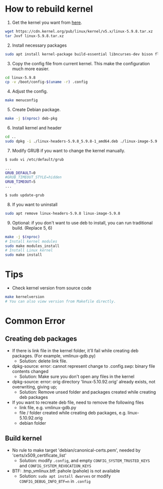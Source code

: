 # How to rebuild kernel

1. Get the kernel you want from [here](https://cdn.kernel.org/pub/linux/kernel/).

```bash
wget https://cdn.kernel.org/pub/linux/kernel/v5.x/linux-5.9.8.tar.xz
tar Jxvf linux-5.9.8.tar.xz
```

2. Install necessary packages

```bash
sudo apt install kernel-package build-essential libncurses-dev bison flex libssl-dev libelf-dev dwarves
```

3. Copy the config file from current kernel. This make the configuration much more easier.

```bash
cd linux-5.9.8
cp -v /boot/config-$(uname -r) .config
```

4. Adjust the config.

```bash
make menuconfig
```

5. Create Debian package.

```bash
make -j $(nproc) deb-pkg
```

6. Install kernel and header

```bash
cd ..
sudo dpkg -i ./linux-headers-5.9.8_5.9.8-1_amd64.deb ./linux-image-5.9.8_5.9.8-1_amd64.deb
```

7. Modify GRUB if you want to change the kernel manually.

```bash
$ sudo vi /etc/default/grub

...
GRUB_DEFAULT=0
#GRUB_TIMEOUT_STYLE=hidden
GRUB_TIMEOUT=5
...

$ sudo update-grub
```

8. If you want to uninstall

```bash
sudo apt remove linux-headers-5.9.8 linux-image-5.9.8
```

9. Optional: if you don't want to use deb to install, you can run traditional build. (Replace 5, 6)

```bash
make -j $(nproc)
# Install kernel modules
sudo make modules_install
# Install Linux kernel 
sudo make install
```

# Tips
* Check kernel version from source code

```bash
make kernelversion
# You can also view version from Makefile directly.
```

# Common Error
## Creating deb packages
* If there is link file in the kernel folder, it'll fail while creating deb packages. (For example, vmlinux-gdb.py)
  - Solution: delete link file.
* dpkg-source: error: cannot represent change to .config.swp: binary file contents changed
  - Solution: Make sure you don't open any files in the kernel
* dpkg-source: error: orig directory 'linux-5.10.92.orig' already exists, not overwriting, giving up;
  - Solution: Remove unsed folder and packages created while creating deb packages
* If you want to recreate deb file, need to remove the following files
  - link file, e.g. vmlinux-gdb.py
  - file / folder created while creating deb packages, e.g. linux-5.10.92.orig
  - debian folder

## Build kernel
* No rule to make target 'debian/canonical-certs.pem', needed by 'certs/x509_certificate_list'
  - Solution: modify `.config`, and empty `CONFIG_SYSTEM_TRUSTED_KEYS` and `CONFIG_SYSTEM_REVOCATION_KEYS`
* BTF: .tmp_vmlinux.btf: pahole (pahole) is not available
  - Solution: `sudo apt install dwarves` or modify `CONFIG_DEBUG_INFO_BTF=n` in `.config`
